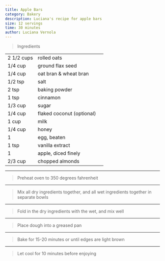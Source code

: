 ```yaml
---
title: Apple Bars
category: Bakery
description: Luciana's recipe for apple bars
size: 12 servings
time: 30 minutes
author: Luciana Vernola
---
```


> Ingredients

| | | |
|-|-|-|
| 2 1/2 cups | rolled oats |
| 1/4 cup | ground flax seed |
| 1/4 cup | oat bran & wheat bran |
| 1/2 tsp | salt |
| 2 tsp | baking powder |
| 1 tsp | cinnamon |
| 1/3 cup | sugar |
| 1/4 cup | flaked coconut (optional) |
| 1 cup | milk |
| 1/4 cup | honey |
| 1 | egg, beaten |
| 1 tsp | vanilla extract |
| 1 | apple, diced finely |
| 2/3 cup | chopped almonds |

---

> Preheat oven to 350 degrees fahrenheit

---

> Mix all dry ingredients together, and all wet ingredients together in separate bowls

---

> Fold in the dry ingredients with the wet, and mix well

---

> Place dough into a greased pan

---

> Bake for 15-20 minutes or until edges are light brown

---

> Let cool for 10 minutes before enjoying